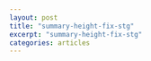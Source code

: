 ```yaml
---
layout: post
title: "summary-height-fix-stg"
excerpt: "summary-height-fix-stg"
categories: articles
---
```

<div class="unit-container" style="width: 566px;">
<div class="apester-media" data-media-id="5f75e703042c2f4830a09504" height="536"></div><script async src="https://static.stg.apester.com/js/sdk/latest/apester-sdk.js"></script>
</div>
<br>
<div class="apester-media" data-media-id="5f75e865042c2f5aa1a09509" height="536"></div><script async src="https://static.stg.apester.com/js/sdk/latest/apester-sdk.js"></script>
<br>
<div class="apester-media" data-media-id="5f75e894042c2f7a8da0950b" height="404"></div><script async src="https://static.stg.apester.com/js/sdk/latest/apester-sdk.js"></script>
<br>
<div class="apester-media" data-media-id="5f75e8df042c2f9715a0950c" height="388"></div><script async src="https://static.stg.apester.com/js/sdk/latest/apester-sdk.js"></script>
